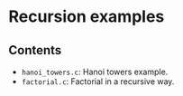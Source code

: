 # Recursion examples

## Contents

* `hanoi_towers.c`: Hanoi towers example.
* `factorial.c`: Factorial in a recursive way.
